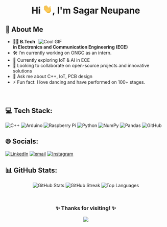 <div align="center">
  <h1 align="center">
  Hi <img src="https://raw.githubusercontent.com/ABSphreak/ABSphreak/master/gifs/Hi.gif" width="30px">, I'm Sagar Neupane
</h1>
  </div>
  
<h2>🚀 About Me</h2>
<img align="right" src="https://user-images.githubusercontent.com/74038190/225813708-98b745f2-7d22-48cf-9150-083f1b00d6c9.gif" width="400" alt="Cool GIF" />


- 🧑‍🎓 **B.Tech in Electronics and Communication Engineering (ECE)**
- 🛠 I’m currently working on ONGC as an intern.
- 🌱 Currently exploring IoT & AI in ECE
- 🤝 Looking to collaborate on open-source projects and innovative solutions
- 💬 Ask me about C++, IoT, PCB design
- ⚡ Fun fact: I love dancing and have performed on 100+ stages.
<br>


## 💻 Tech Stack:

![C++](https://img.shields.io/badge/c++-%2300599C.svg?style=for-the-badge&logo=c%2B%2B&logoColor=white) ![Arduino](https://img.shields.io/badge/-Arduino-00979D?style=for-the-badge&logo=Arduino&logoColor=white) ![Raspberry Pi](https://img.shields.io/badge/-Raspberry_Pi-C51A4A?style=for-the-badge&logo=Raspberry-Pi) ![Python](https://img.shields.io/badge/python-3670A0?style=for-the-badge&logo=python&logoColor=ffdd54) ![NumPy](https://img.shields.io/badge/numpy-%23013243.svg?style=for-the-badge&logo=numpy&logoColor=white) ![Pandas](https://img.shields.io/badge/pandas-%23150458.svg?style=for-the-badge&logo=pandas&logoColor=white)  ![GitHub](https://img.shields.io/badge/github-%23121011.svg?style=for-the-badge&logo=github&logoColor=white)

## 🌐 Socials:
[![LinkedIn](https://img.shields.io/badge/LinkedIn-%230077B5.svg?logo=linkedin&logoColor=white)](https://linkedin.com/in/www.linkedin.com/in/sagar-neupane1) [![email](https://img.shields.io/badge/Email-D14836?logo=gmail&logoColor=white)](mailto:sagarneupane9872@gmail.com) [![Instagram](https://img.shields.io/badge/Instagram-%23E4405F.svg?logo=Instagram&logoColor=white)](https://instagram.com/sagarneupane124)

## 📊 GitHub Stats:
<p align="center">
  <img src="https://github-readme-stats.vercel.app/api?username=SagarNeupane&show_icons=true&theme=tokyonight" alt="GitHub Stats"/>
  <img src="https://github-readme-streak-stats.herokuapp.com/?user=SagarNeupane&theme=tokyonight" alt="GitHub Streak"/> 
  <img src="https://github-readme-stats.vercel.app/api/top-langs/?username=SagarNeupane&layout=compact&theme=tokyonight" alt="Top Languages"/> 
</p>
<br>

<div align="center">
  <h3>✨ Thanks for visiting! ✨</h3>
  <center><img src="https://user-images.githubusercontent.com/74038190/212284158-e840e285-664b-44d7-b79b-e264b5e54825.gif" width="400"></center>
  <br><br>
</div>
